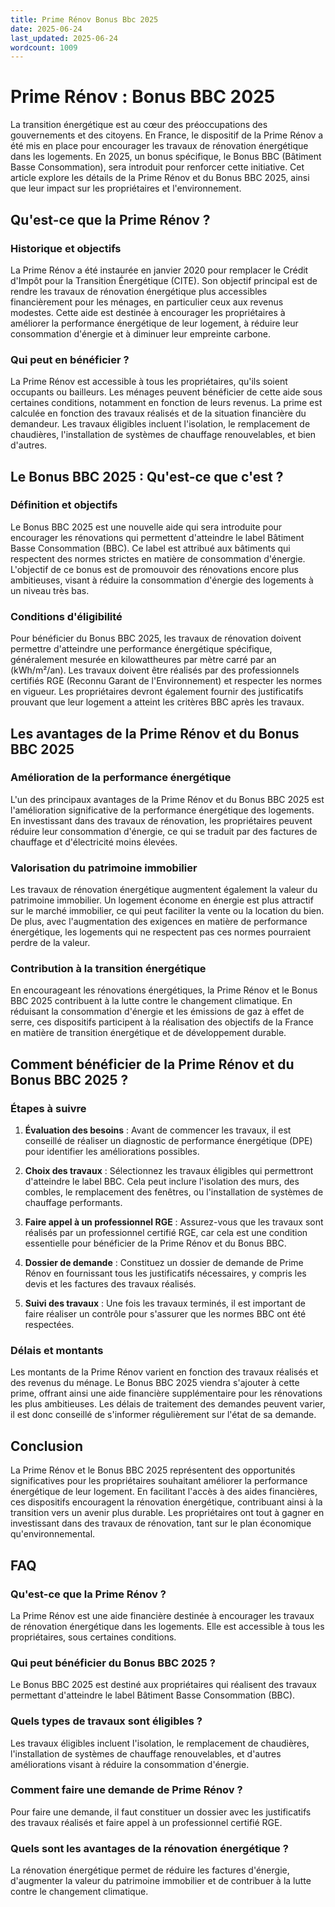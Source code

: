 ```yaml
---
title: Prime Rénov Bonus Bbc 2025
date: 2025-06-24
last_updated: 2025-06-24
wordcount: 1009
---
```


# Prime Rénov : Bonus BBC 2025

La transition énergétique est au cœur des préoccupations des gouvernements et des citoyens. En France, le dispositif de la Prime Rénov a été mis en place pour encourager les travaux de rénovation énergétique dans les logements. En 2025, un bonus spécifique, le Bonus BBC (Bâtiment Basse Consommation), sera introduit pour renforcer cette initiative. Cet article explore les détails de la Prime Rénov et du Bonus BBC 2025, ainsi que leur impact sur les propriétaires et l'environnement.

## Qu'est-ce que la Prime Rénov ?

### Historique et objectifs

La Prime Rénov a été instaurée en janvier 2020 pour remplacer le Crédit d'Impôt pour la Transition Énergétique (CITE). Son objectif principal est de rendre les travaux de rénovation énergétique plus accessibles financièrement pour les ménages, en particulier ceux aux revenus modestes. Cette aide est destinée à encourager les propriétaires à améliorer la performance énergétique de leur logement, à réduire leur consommation d'énergie et à diminuer leur empreinte carbone.

### Qui peut en bénéficier ?

La Prime Rénov est accessible à tous les propriétaires, qu'ils soient occupants ou bailleurs. Les ménages peuvent bénéficier de cette aide sous certaines conditions, notamment en fonction de leurs revenus. La prime est calculée en fonction des travaux réalisés et de la situation financière du demandeur. Les travaux éligibles incluent l'isolation, le remplacement de chaudières, l'installation de systèmes de chauffage renouvelables, et bien d'autres.

## Le Bonus BBC 2025 : Qu'est-ce que c'est ?

### Définition et objectifs

Le Bonus BBC 2025 est une nouvelle aide qui sera introduite pour encourager les rénovations qui permettent d'atteindre le label Bâtiment Basse Consommation (BBC). Ce label est attribué aux bâtiments qui respectent des normes strictes en matière de consommation d'énergie. L'objectif de ce bonus est de promouvoir des rénovations encore plus ambitieuses, visant à réduire la consommation d'énergie des logements à un niveau très bas.

### Conditions d'éligibilité

Pour bénéficier du Bonus BBC 2025, les travaux de rénovation doivent permettre d'atteindre une performance énergétique spécifique, généralement mesurée en kilowattheures par mètre carré par an (kWh/m²/an). Les travaux doivent être réalisés par des professionnels certifiés RGE (Reconnu Garant de l'Environnement) et respecter les normes en vigueur. Les propriétaires devront également fournir des justificatifs prouvant que leur logement a atteint les critères BBC après les travaux.

## Les avantages de la Prime Rénov et du Bonus BBC 2025

### Amélioration de la performance énergétique

L'un des principaux avantages de la Prime Rénov et du Bonus BBC 2025 est l'amélioration significative de la performance énergétique des logements. En investissant dans des travaux de rénovation, les propriétaires peuvent réduire leur consommation d'énergie, ce qui se traduit par des factures de chauffage et d'électricité moins élevées.

### Valorisation du patrimoine immobilier

Les travaux de rénovation énergétique augmentent également la valeur du patrimoine immobilier. Un logement économe en énergie est plus attractif sur le marché immobilier, ce qui peut faciliter la vente ou la location du bien. De plus, avec l'augmentation des exigences en matière de performance énergétique, les logements qui ne respectent pas ces normes pourraient perdre de la valeur.

### Contribution à la transition énergétique

En encourageant les rénovations énergétiques, la Prime Rénov et le Bonus BBC 2025 contribuent à la lutte contre le changement climatique. En réduisant la consommation d'énergie et les émissions de gaz à effet de serre, ces dispositifs participent à la réalisation des objectifs de la France en matière de transition énergétique et de développement durable.

## Comment bénéficier de la Prime Rénov et du Bonus BBC 2025 ?

### Étapes à suivre

1. **Évaluation des besoins** : Avant de commencer les travaux, il est conseillé de réaliser un diagnostic de performance énergétique (DPE) pour identifier les améliorations possibles.

2. **Choix des travaux** : Sélectionnez les travaux éligibles qui permettront d'atteindre le label BBC. Cela peut inclure l'isolation des murs, des combles, le remplacement des fenêtres, ou l'installation de systèmes de chauffage performants.

3. **Faire appel à un professionnel RGE** : Assurez-vous que les travaux sont réalisés par un professionnel certifié RGE, car cela est une condition essentielle pour bénéficier de la Prime Rénov et du Bonus BBC.

4. **Dossier de demande** : Constituez un dossier de demande de Prime Rénov en fournissant tous les justificatifs nécessaires, y compris les devis et les factures des travaux réalisés.

5. **Suivi des travaux** : Une fois les travaux terminés, il est important de faire réaliser un contrôle pour s'assurer que les normes BBC ont été respectées.

### Délais et montants

Les montants de la Prime Rénov varient en fonction des travaux réalisés et des revenus du ménage. Le Bonus BBC 2025 viendra s'ajouter à cette prime, offrant ainsi une aide financière supplémentaire pour les rénovations les plus ambitieuses. Les délais de traitement des demandes peuvent varier, il est donc conseillé de s'informer régulièrement sur l'état de sa demande.

## Conclusion

La Prime Rénov et le Bonus BBC 2025 représentent des opportunités significatives pour les propriétaires souhaitant améliorer la performance énergétique de leur logement. En facilitant l'accès à des aides financières, ces dispositifs encouragent la rénovation énergétique, contribuant ainsi à la transition vers un avenir plus durable. Les propriétaires ont tout à gagner en investissant dans des travaux de rénovation, tant sur le plan économique qu'environnemental.

## FAQ

### Qu'est-ce que la Prime Rénov ?

La Prime Rénov est une aide financière destinée à encourager les travaux de rénovation énergétique dans les logements. Elle est accessible à tous les propriétaires, sous certaines conditions.

### Qui peut bénéficier du Bonus BBC 2025 ?

Le Bonus BBC 2025 est destiné aux propriétaires qui réalisent des travaux permettant d'atteindre le label Bâtiment Basse Consommation (BBC).

### Quels types de travaux sont éligibles ?

Les travaux éligibles incluent l'isolation, le remplacement de chaudières, l'installation de systèmes de chauffage renouvelables, et d'autres améliorations visant à réduire la consommation d'énergie.

### Comment faire une demande de Prime Rénov ?

Pour faire une demande, il faut constituer un dossier avec les justificatifs des travaux réalisés et faire appel à un professionnel certifié RGE.

### Quels sont les avantages de la rénovation énergétique ?

La rénovation énergétique permet de réduire les factures d'énergie, d'augmenter la valeur du patrimoine immobilier et de contribuer à la lutte contre le changement climatique.